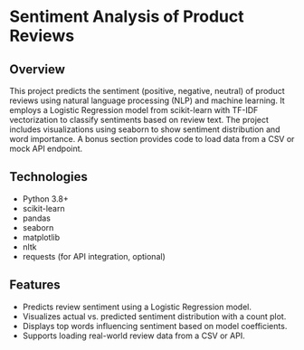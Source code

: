 # Sentiment Analysis of Product Reviews

## Overview
This project predicts the sentiment (positive, negative, neutral) of product reviews using natural language processing (NLP) and machine learning. It employs a Logistic Regression model from scikit-learn with TF-IDF vectorization to classify sentiments based on review text. The project includes visualizations using seaborn to show sentiment distribution and word importance. A bonus section provides code to load data from a CSV or mock API endpoint.

## Technologies
- Python 3.8+
- scikit-learn
- pandas
- seaborn
- matplotlib
- nltk
- requests (for API integration, optional)

## Features
- Predicts review sentiment using a Logistic Regression model.
- Visualizes actual vs. predicted sentiment distribution with a count plot.
- Displays top words influencing sentiment based on model coefficients.
- Supports loading real-world review data from a CSV or API.
